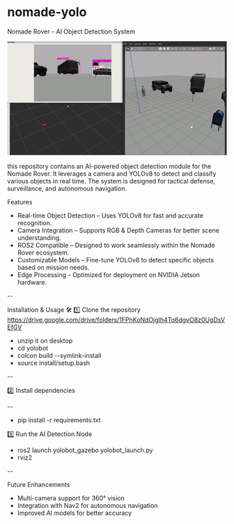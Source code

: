 # nomade-yolo
Nomade Rover - AI Object Detection System

![camera](https://github.com/mazen-daghari/nomade-yolo/blob/537ce06f59c5c808f57b08537d569b43f4f17d10/cam.gif)


this repository contains an AI-powered object detection module for the Nomade Rover. It leverages a camera and YOLOv8 to detect and classify various objects in real time. The system is designed for tactical defense, surveillance, and autonomous navigation.

Features 
- Real-time Object Detection – Uses YOLOv8 for fast and accurate recognition.
- Camera Integration – Supports RGB & Depth Cameras for better scene understanding.
- ROS2 Compatible – Designed to work seamlessly within the Nomade Rover ecosystem.
- Customizable Models – Fine-tune YOLOv8 to detect specific objects based on mission needs.
- Edge Processing – Optimized for deployment on NVIDIA Jetson hardware.

--

Installation & Usage 🛠️
1️⃣ Clone the repository https://drive.google.com/drive/folders/1FPhKoNdOjgIh4To6dgvO8z0UgDsVEfGV 
- unzip it on desktop 
- cd yolobot
- colcon build --symlink-install
- source install/setup.bash

--

2️⃣ Install dependencies

--

- pip install -r requirements.txt

  
3️⃣ Run the AI Detection Node


- ros2 launch yolobot_gazebo yolobot_launch.py
- rviz2

--

Future Enhancements 
- Multi-camera support for 360° vision
- Integration with Nav2 for autonomous navigation
- Improved AI models for better accuracy

